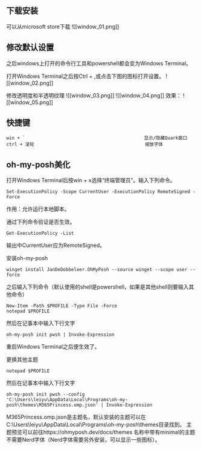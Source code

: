 ## 下载安装
可以从microsoft store下载
![[window_01.png]]
## 修改默认设置
之后windows上打开的命令行工具和powershell都会变为Windows Terminal。

打开Windows Terminal之后按Ctrl + ,或点击下图的图标打开设置。
![[window_02.png]]



修改透明度和半透明纹理
![[window_03.png]]
![[window_04.png]]
效果：
![[window_05.png]]




## 快捷键
```
win + `                                            显示/隐藏Quark窗口
ctrl + 滚轮                                         缩放字体
```
## oh-my-posh美化
打开Windows Terminal后按win + x选择“终端管理员”。输入下列命令。
```shell
Set-ExecutionPolicy -Scope CurrentUser -ExecutionPolicy RemoteSigned -Force
```
作用​​：允许运行本地脚本。

通过下列命令验证是否生效。
```shell
Get-ExecutionPolicy -List
```
输出中CurrentUser应为RemoteSigned。




安装oh-my-posh
```shell
winget install JanDeDobbeleer.OhMyPosh --source winget --scope user --force
```

之后输入下列命令（默认使用的shell是powershell，如果是其他shell则要输入其他命令）
```shell
New-Item -Path $PROFILE -Type File -Force
notepad $PROFILE
```

然后在记事本中输入下行文字
```
oh-my-posh init pwsh | Invoke-Expression
```
重启Windows Terminal之后便生效了。

更换其他主题
```
notepad $PROFILE
```
然后在记事本中输入下行文字
```
oh-my-posh init pwsh --config 'C:\Users\leiyu\AppData\Local\Programs\oh-my-posh\themes\M365Princess.omp.json' | Invoke-Expression
```
M365Princess.omp.json是主题名，默认安装的主题可以在C:\Users\leiyu\AppData\Local\Programs\oh-my-posh\themes目录找到。
主题预览可以前往https://ohmyposh.dev/docs/themes
名称中带有minimal的主题不需要Nerd字体（Nerd字体需要另外安装，可以显示一些图标）。